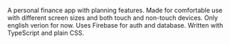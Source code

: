   A personal finance app with planning features. Made for comfortable use with different screen sizes and both touch and non-touch devices. Only english verion for now.
  Uses Firebase for auth and database.
  Written with TypeScript and plain CSS.
